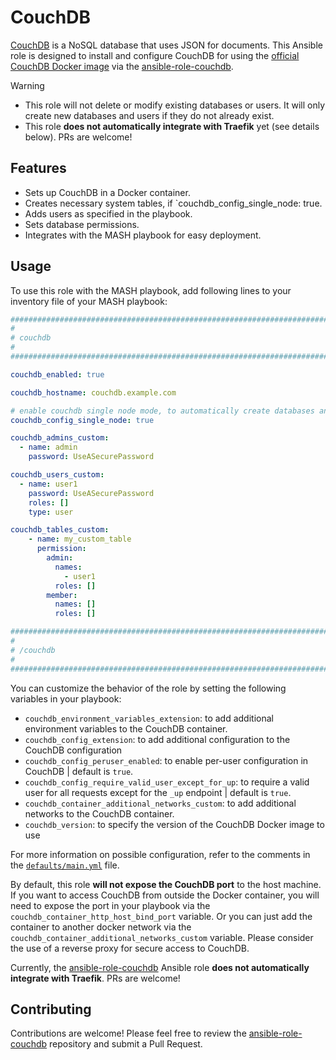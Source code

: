# CouchDB

[CouchDB](https://couchdb.apache.org/) is a NoSQL database that uses JSON for documents.
This Ansible role is designed to install and configure CouchDB for using the [official CouchDB Docker image](https://github.com/apache/couchdb-docker) via the [ansible-role-couchdb](https://github.com/Bergruebe/ansible-role-couchdb).

> [!WARNING]
> - This role will not delete or modify existing databases or users. It will only create new databases and users if they do not already exist.
> - This role **does not automatically integrate with Traefik** yet (see details below). PRs are welcome!

## Features

- Sets up CouchDB in a Docker container.
- Creates necessary system tables, if `couchdb_config_single_node: true.
- Adds users as specified in the playbook.
- Sets database permissions.
- Integrates with the MASH playbook for easy deployment.

## Usage

To use this role with the MASH playbook, add following lines to your inventory file of your MASH playbook:

```yaml
########################################################################
#                                                                      #
# couchdb                                                              #
#                                                                      #
########################################################################

couchdb_enabled: true

couchdb_hostname: couchdb.example.com

# enable couchdb single node mode, to automatically create databases and users
couchdb_config_single_node: true

couchdb_admins_custom:
  - name: admin
    password: UseASecurePassword

couchdb_users_custom:
  - name: user1
    password: UseASecurePassword
    roles: []
    type: user

couchdb_tables_custom:
    - name: my_custom_table
      permission:
        admin:
          names:
            - user1
          roles: []
        member:
          names: []
          roles: []

########################################################################
#                                                                      #
# /couchdb                                                             #
#                                                                      #
########################################################################
```

You can customize the behavior of the role by setting the following variables in your playbook:

- `couchdb_environment_variables_extension`: to add additional environment variables to the CouchDB container.
- `couchdb_config_extension`: to add additional configuration to the CouchDB configuration
- `couchdb_config_peruser_enabled`: to enable per-user configuration in CouchDB | default is `true`.
- `couchdb_config_require_valid_user_except_for_up`: to require a valid user for all requests except for the `_up` endpoint | default is `true`.
- `couchdb_container_additional_networks_custom`: to add additional networks to the CouchDB container.
- `couchdb_version`: to specify the version of the CouchDB Docker image to use

For more information on possible configuration, refer to the comments in the [`defaults/main.yml`](https://github.com/Bergruebe/ansible-role-couchdb/blob/master/defaults/main.yml) file.

By default, this role **will not expose the CouchDB port** to the host machine. If you want to access CouchDB from outside the Docker container, you will need to expose the port in your playbook via the `couchdb_container_http_host_bind_port` variable. Or you can just add the container to another docker network via the `couchdb_container_additional_networks_custom` variable.
Please consider the use of a reverse proxy for secure access to CouchDB.

Currently, the [ansible-role-couchdb](https://github.com/Bergruebe/ansible-role-couchdb) Ansible role **does not automatically integrate with Traefik**. PRs are welcome!

## Contributing

Contributions are welcome! Please feel free to review the [ansible-role-couchdb](https://github.com/Bergruebe/ansible-role-couchdb) repository and submit a Pull Request.

